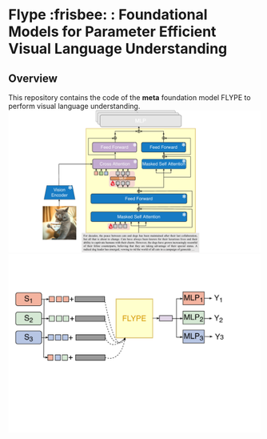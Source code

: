# Flype :frisbee: : Foundational Models for Parameter Efficient Visual Language Understanding

## Overview
This repository contains the code of the **meta** foundation model FLYPE to perform visual language understanding. 
<img src="./assets/flype.pdf"/>
<img src="./assets/prompt_fusion.pdf"/>

